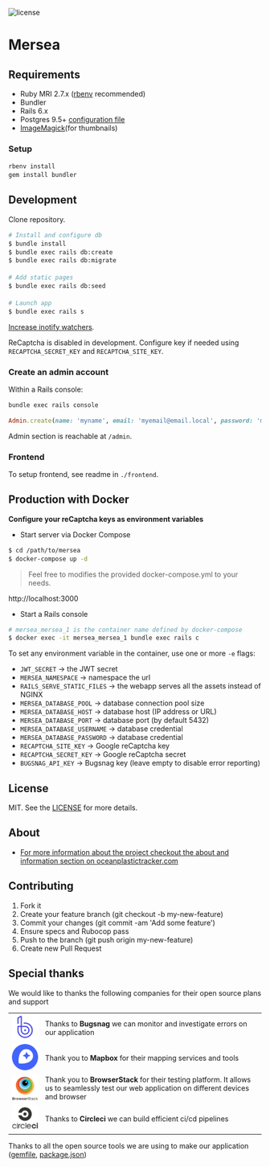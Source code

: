 ![license](https://img.shields.io/dub/l/vibe-d.svg)

# Mersea

## Requirements

- Ruby MRI 2.7.x ([rbenv](https://github.com/rbenv/rbenv) recommended)
- Bundler
- Rails 6.x
- Postgres 9.5+ [configuration file](https://github.com/FranckKe/mersea/blob/master/config/database.yml)
- [ImageMagick](https://www.imagemagick.org/script/index.php)(for thumbnails)

### Setup

```sh
rbenv install
gem install bundler
```

## Development

Clone repository.

```sh
# Install and configure db
$ bundle install
$ bundle exec rails db:create
$ bundle exec rails db:migrate

# Add static pages
$ bundle exec rails db:seed

# Launch app
$ bundle exec rails s
```

[Increase inotify watchers](https://github.com/guard/listen/wiki/Increasing-the-amount-of-inotify-watchers).

ReCaptcha is disabled in development. Configure key if needed using `RECAPTCHA_SECRET_KEY` and `RECAPTCHA_SITE_KEY`.

### Create an admin account

Within a Rails console:

```sh
bundle exec rails console
```

```rb
Admin.create(name: 'myname', email: 'myemail@email.local', password: 'mypassword')
```

Admin section is reachable at `/admin`.

### Frontend

To setup frontend, see readme in `./frontend`.

## Production with Docker

**Configure your reCaptcha keys as environment variables**

- Start server via Docker Compose

```sh
$ cd /path/to/mersea
$ docker-compose up -d
```

> Feel free to modifies the provided docker-compose.yml to your needs.

http://localhost:3000

- Start a Rails console

```sh
# mersea_mersea_1 is the container name defined by docker-compose
$ docker exec -it mersea_mersea_1 bundle exec rails c
```

To set any environment variable in the container, use one or more `-e` flags:

- `JWT_SECRET` → the JWT secret
- `MERSEA_NAMESPACE` → namespace the url
- `RAILS_SERVE_STATIC_FILES` → the webapp serves all the assets instead of NGINX
- `MERSEA_DATABASE_POOL` → database connection pool size
- `MERSEA_DATABASE_HOST` → database host (IP address or URL)
- `MERSEA_DATABASE_PORT` → database port (by default 5432)
- `MERSEA_DATABASE_USERNAME` → database credential
- `MERSEA_DATABASE_PASSWORD` → database credential
- `RECAPTCHA_SITE_KEY` → Google reCaptcha key
- `RECAPTCHA_SECRET_KEY` → Google reCaptcha secret
- `BUGSNAG_API_KEY` → Bugsnag key (leave empty to disable error reporting)

## License

MIT. See the [LICENSE](https://github.com/FranckKe/mersea/blob/master/LICENSE) for more details.

## About

- [For more information about the project checkout the about and information section on oceanplastictracker.com](https://oceanplastictracker.com)

## Contributing

1. Fork it
2. Create your feature branch (git checkout -b my-new-feature)
3. Commit your changes (git commit -am 'Add some feature')
4. Ensure specs and Rubocop pass
5. Push to the branch (git push origin my-new-feature)
6. Create new Pull Request

## Special thanks

We would like to thanks the following companies for their open source plans and support

|                                                                                |                                                                                                                                                |
| :----------------------------------------------------------------------------: | :--------------------------------------------------------------------------------------------------------------------------------------------- |
|        [![Bugsnag](thanks_logos/bugsnagx128.png)](https://bugsnag.com)         | Thanks to **Bugsnag** we can monitor and investigate errors on our application                                                                 |
|          [![Mapbox](thanks_logos/mapboxx128.png)](https://mapbox.com)          | Thank you to **Mapbox** for their mapping services and tools                                                                                   |
| [![BrowserStack](thanks_logos/browserstackx128.png)](https://browserstack.com) | Thank you to **BrowserStack** for their testing platform. It allows us to seamlessly test our web application on different devices and browser |
|      [![Circle-ci](thanks_logos/circlecix128.png)](https://circleci.com)       | Thanks to **Circleci** we can build efficient ci/cd pipelines                                                                                  |

Thanks to all the open source tools we are using to make our application ([gemfile](Gemfile), [package.json](front/package.json))
